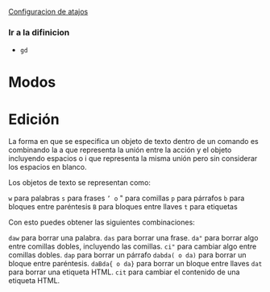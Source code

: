 [Configuracion de atajos]()

### Ir a la difinicion 
- `gd` 

# Modos 

# Edición  

La forma en que se especifica un objeto de texto dentro de un comando es combinando la a que representa la unión entre la acción y el objeto incluyendo espacios o i que representa la misma unión pero sin considerar los espacios en blanco.

Los objetos de texto se representan como:

`w` para palabras
`s` para frases
`’ o` " para comillas
`p` para párrafos
`b` para bloques entre paréntesis
`B` para bloques entre llaves
`t` para etiquetas

Con esto puedes obtener las siguientes combinaciones:

`daw` para borrar una palabra.
`das` para borrar una frase.
`da"` para borrar algo entre comillas dobles, incluyendo las comillas.
`ci"` para cambiar algo entre comillas dobles.
`dap` para borrar un párrafo
`dabda( o da)` para borrar un bloque entre paréntesis.
`daBda{ o da}` para borrar un bloque entre llaves
`dat` para borrar una etiqueta HTML.
`cit` para cambiar el contenido de una etiqueta HTML.

